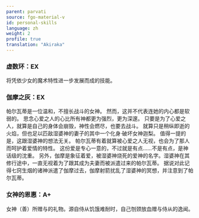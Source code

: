 ```yaml
---
parent: parvati
source: fgo-material-v
id: personal-skills
language: zh
weight: 2
profile: true
translation: "Akiraka"
---
```


### 虚数环：EX

将凭依少女的魔术特性进一步发展而成的技能。

### 伽摩之灰：EX

帕尔瓦蒂是一位温和，不擅长战斗的女神。
然而，这并不代表连她的内心都是软弱的。
思念心爱之人的心比所有神都更为强烈，更为深邃。
只要是为了心爱之人，就算是自己的身体会崩毁，神性会燃尽，也要去战斗。
就算只是稍纵即逝的火焰，但也足以匹敌湿婆神的妻子的其中一个化身·破坏女神迦梨。
值得一提的是，这跟湿婆神的想法无关。
帕尔瓦蒂有着就算被心爱之人无视，也会为了那人而呵护着爱情的特性。
这份爱是专心一意的，不过就是有点……不是有点，是神话级的沈重。
另外，伽摩是象征着爱，被湿婆神烧死的爱神的名字。湿婆神在其修行途中，一直无视着为了跟其成为夫妻而被派遣过来的帕尔瓦蒂。
据说对此记得七窍生烟的诸神派遣了伽摩过去，伽摩射箭扰乱了湿婆神的冥想，并注意到了帕尔瓦蒂。

### 女神的恩惠：A+

女神（善）所赠与的礼物。源自侍从饥饿难耐时，自己刎颈放血赠与侍从的逸闻。
